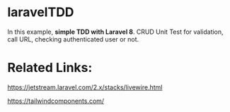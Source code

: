 # laravelTDD
In this example, **simple TDD with Laravel 8**. 
CRUD Unit Test for validation, call URL, checking authenticated user or not.

# Related Links:
https://jetstream.laravel.com/2.x/stacks/livewire.html

https://tailwindcomponents.com/



 
